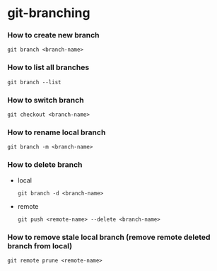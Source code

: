 # git-branching

### How to create new branch
```shell
git branch <branch-name>
```

### How to list all branches
```shell
git branch --list
```

### How to switch branch
```shell
git checkout <branch-name>
```

### How to rename local branch
```shell
git branch -m <branch-name>
```

### How to delete branch
* local
    ```shell
    git branch -d <branch-name>
    ```
* remote
    ```shell
    git push <remote-name> --delete <branch-name>
    ```

### How to remove stale local branch (remove remote deleted branch from local)
```shell
git remote prune <remote-name>
```